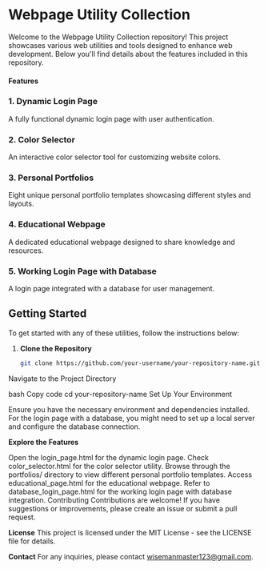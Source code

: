 # Webpage Utility Collection

Welcome to the Webpage Utility Collection repository! This project showcases various web utilities and tools designed to enhance web development. Below you'll find details about the features included in this repository.

#### Features

### 1. Dynamic Login Page
A fully functional dynamic login page with user authentication.

### 2. Color Selector
An interactive color selector tool for customizing website colors.

### 3. Personal Portfolios
Eight unique personal portfolio templates showcasing different styles and layouts.

### 4. Educational Webpage
A dedicated educational webpage designed to share knowledge and resources.

### 5. Working Login Page with Database
A login page integrated with a database for user management.

## Getting Started

To get started with any of these utilities, follow the instructions below:

1. **Clone the Repository**

   ```bash
   git clone https://github.com/your-username/your-repository-name.git
Navigate to the Project Directory

bash
Copy code
cd your-repository-name
Set Up Your Environment

Ensure you have the necessary environment and dependencies installed. For the login page with a database, you might need to set up a local server and configure the database connection.


<b>Explore the Features</b>

Open the login_page.html for the dynamic login page.
Check color_selector.html for the color selector utility.
Browse through the portfolios/ directory to view different personal portfolio templates.
Access educational_page.html for the educational webpage.
Refer to database_login_page.html for the working login page with database integration.
Contributing
Contributions are welcome! If you have suggestions or improvements, please create an issue or submit a pull request.

<b>License</b>
This project is licensed under the MIT License - see the LICENSE file for details.

<b>Contact</b>
For any inquiries, please contact wisemanmaster123@gmail.com.
